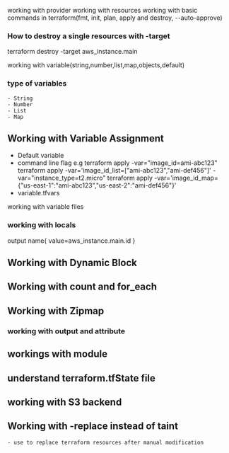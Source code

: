 working with provider
working with resources
working with basic commands in terraform(fmt, init, plan, apply and destroy, --auto-approve)

### How to destroy a single resources with -target
terraform destroy -target aws_instance.main

working with variable(string,number,list,map,objects,default)
### type of variables
    - String
    - Number
    - List
    - Map
    
## Working with Variable Assignment
- Default variable
- command line flag e.g 
    terraform apply -var="image_id=ami-abc123"
    terraform apply -var='image_id_list=["ami-abc123","ami-def456"]' -var="instance_type=t2.micro"
    terraform apply -var='image_id_map={"us-east-1":"ami-abc123","us-east-2":"ami-def456"}'
- variable.tfvars

working with variable files 
### working with locals

output name{
    value=aws_instance.main.id
}
## Working with Dynamic Block
## Working with count and for_each
## Working with Zipmap
### working with output and attribute

## workings with module
## understand terraform.tfState file
## working with S3 backend

## Working with -replace instead of taint 
    - use to replace terraform resources after manual modification
